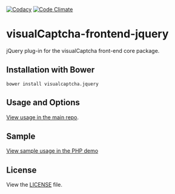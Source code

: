 [![Codacy](https://www.codacy.com/project/badge/7ae382cdb96d4a25b6cdceb9bf85d265)](https://www.codacy.com/app/bruno-bernardino/visualCaptcha-frontend-jquery)
[![Code Climate](https://codeclimate.com/github/emotionLoop/visualCaptcha-frontend-jquery/badges/gpa.svg)](https://codeclimate.com/github/emotionLoop/visualCaptcha-frontend-jquery)

# visualCaptcha-frontend-jquery

jQuery plug-in for the visualCaptcha front-end core package.


## Installation with Bower

```
bower install visualcaptcha.jquery
```


## Usage and Options

[View usage in the main repo](https://github.com/emotionLoop/visualCaptcha-frontend-core#usage).


## Sample

[View sample usage in the PHP demo](https://github.com/emotionLoop/visualCaptcha-PHP/blob/master/public/js/main.js)


## License

View the [LICENSE](LICENSE) file.
